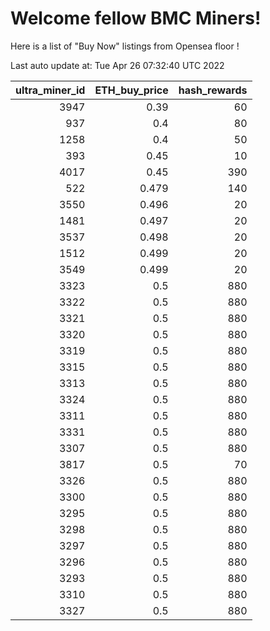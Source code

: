 # Welcome fellow BMC Miners!
Here is a list of "Buy Now" listings from Opensea floor !


Last auto update at: Tue Apr 26 07:32:40 UTC 2022


|   ultra_miner_id |   ETH_buy_price |   hash_rewards |
|-----------------:|----------------:|---------------:|
|             3947 |           0.39  |             60 |
|              937 |           0.4   |             80 |
|             1258 |           0.4   |             50 |
|              393 |           0.45  |             10 |
|             4017 |           0.45  |            390 |
|              522 |           0.479 |            140 |
|             3550 |           0.496 |             20 |
|             1481 |           0.497 |             20 |
|             3537 |           0.498 |             20 |
|             1512 |           0.499 |             20 |
|             3549 |           0.499 |             20 |
|             3323 |           0.5   |            880 |
|             3322 |           0.5   |            880 |
|             3321 |           0.5   |            880 |
|             3320 |           0.5   |            880 |
|             3319 |           0.5   |            880 |
|             3315 |           0.5   |            880 |
|             3313 |           0.5   |            880 |
|             3324 |           0.5   |            880 |
|             3311 |           0.5   |            880 |
|             3331 |           0.5   |            880 |
|             3307 |           0.5   |            880 |
|             3817 |           0.5   |             70 |
|             3326 |           0.5   |            880 |
|             3300 |           0.5   |            880 |
|             3295 |           0.5   |            880 |
|             3298 |           0.5   |            880 |
|             3297 |           0.5   |            880 |
|             3296 |           0.5   |            880 |
|             3293 |           0.5   |            880 |
|             3310 |           0.5   |            880 |
|             3327 |           0.5   |            880 |